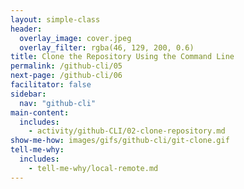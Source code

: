 ```yaml
---
layout: simple-class
header:
  overlay_image: cover.jpeg
  overlay_filter: rgba(46, 129, 200, 0.6)
title: Clone the Repository Using the Command Line
permalink: /github-cli/05
next-page: /github-cli/06
facilitator: false
sidebar:
  nav: "github-cli"
main-content:
  includes:
    - activity/github-CLI/02-clone-repository.md
show-me-how: images/gifs/github-cli/git-clone.gif
tell-me-why:
  includes:
    - tell-me-why/local-remote.md
---
```

